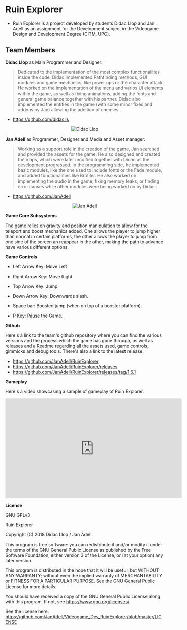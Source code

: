 # Ruin Explorer

 * Ruin Explorer is a project developed by students Didac Llop and Jan Adell as an assignment for the Development subject in the Videogame Design and Development Degree (CITM, UPC).

## Team Members

**Didac Llop** as Main Programmer and Designer:
 > Dedicated to the implementation of the most complex functionalities inside the code, Didac implemented Pathfinding methods, GUI modules    and game mechanics, like power ups or the character attack. He worked on the implementation of the menu and varios UI elements within the game, as well as fixing animations, adding the fonts and general game balance together with his partner. Didac also implemented the entities in the game (with some minor fixes and addons by Jan) allowing the addition of enemies.
 
 * <https://github.com/didaclis>

<p align="center">
  <img src="https://user-images.githubusercontent.com/36292051/50056302-80236b00-015a-11e9-9028-f2e87f13dd6a.png" alt="Didac Llop"/>
</p>

**Jan Adell** as Programmer, Designer and Media and Asset manager:
 > Working as a support role in the creation of the game, Jan searched and provided the assets for the game. He also designed and created the maps, which were later modified together with Didac as the development progressed. In the programming side, he implemented basic modules, like the one used to include fonts or the Fade module, and added functionalities like Brofiler. He also worked on implementing the audio in the game, fixing memory leaks, or finding error causes while other modules were being worked on by Didac. 
 
 * <https://github.com/JanAdell>

<p align="center">
  <img src="https://user-images.githubusercontent.com/36292051/50056301-7dc11100-015a-11e9-9d97-08bbca6cda93.png" alt="Jan Adell"/>
</p>

 **Game Core Subsystems**
 
The game relies on gravity and position manipulation to allow for the teleport and boost mechanics added. One allows the player to jump higher than normal in certain platforms, the other allows the player to jump from one side of the screen an reappear in the other, making the path to advance have various different options. 


 **Game Controls**

* Left Arrow Key: Move Left

* Right Arrow Key: Move Right

* Top Arrow Key: Jump

* Down Arrow Key: Downwards slash.

* Space bar: Boosted jump (when on top of a booster platform). 

* P Key: Pause the Game.


 **Github**
 
Here's a link to the team's github repository where you can find the various versions and the process which the game has gone through, as well as releases and a Readme regarding all the assets used, game controls, gimmicks and debug tools. There's also a link to the latest release. 
 
 * <https://github.com/JanAdell/RuinExplorer>
 * <https://github.com/JanAdell/RuinExplorer/releases>
 * <https://github.com/JanAdell/RuinExplorer/releases/tag/1.6.1>
 
  **Gameplay**
  
Here's a video showcasing a sample of gameplay of Ruin Explorer.

<iframe width="560" height="315" src="https://www.youtube.com/embed/ryaaLJTVh1A" frameborder="0" allow="accelerometer; autoplay; encrypted-media; gyroscope; picture-in-picture" allowfullscreen></iframe>
 
 **License** 

GNU GPLv3

Ruin Explorer 

Copyright (C) 2018  Didac Llop / Jan Adell

This program is free software: you can redistribute it and/or modify
it under the terms of the GNU General Public License as published by
the Free Software Foundation, either version 3 of the License, or
(at your option) any later version.

This program is distributed in the hope that it will be useful,
but WITHOUT ANY WARRANTY; without even the implied warranty of
MERCHANTABILITY or FITNESS FOR A PARTICULAR PURPOSE.  See the
GNU General Public License for more details.

You should have received a copy of the GNU General Public License
along with this program.  If not, see <https://www.gnu.org/licenses/>.

See the license here: <https://github.com/JanAdell/Videogame_Dev_RuinExplorer/blob/master/LICENSE>
